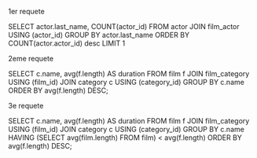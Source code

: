 1er requete

SELECT actor.last_name, COUNT(actor_id)
FROM actor
JOIN film_actor USING (actor_id) 
GROUP BY actor.last_name
ORDER BY COUNT(actor.actor_id) desc 
LIMIT 1

2eme requete

SELECT c.name, avg(f.length) AS duration 
FROM film f
JOIN film_category USING (film_id) 
JOIN category c USING (category_id) 
GROUP BY c.name
ORDER BY avg(f.length) DESC;

3e requete

SELECT c.name, avg(f.length) AS duration 
FROM film f
JOIN film_category USING (film_id) 
JOIN category c USING (category_id) 
GROUP BY c.name
HAVING (SELECT avg(film.length) FROM film) < avg(f.length)
ORDER BY avg(f.length) DESC;
 
